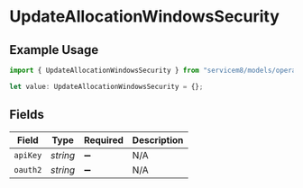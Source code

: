 # UpdateAllocationWindowsSecurity

## Example Usage

```typescript
import { UpdateAllocationWindowsSecurity } from "servicem8/models/operations";

let value: UpdateAllocationWindowsSecurity = {};
```

## Fields

| Field              | Type               | Required           | Description        |
| ------------------ | ------------------ | ------------------ | ------------------ |
| `apiKey`           | *string*           | :heavy_minus_sign: | N/A                |
| `oauth2`           | *string*           | :heavy_minus_sign: | N/A                |
